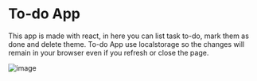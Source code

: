 # To-do App
This app is made with react, in here you can list task to-do, mark them as done and delete theme. To-do App use localstorage so the changes will remain in your browser even if you refresh or close the page.

![image](https://user-images.githubusercontent.com/77820313/159206372-868f1af7-0210-4285-b86b-1dd1c8f85153.png)

